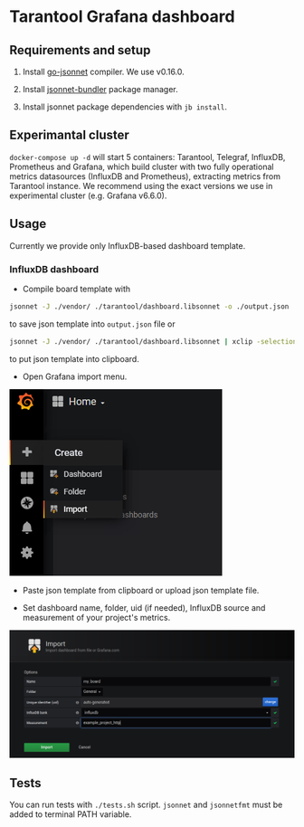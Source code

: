 # Tarantool Grafana dashboard

## Requirements and setup

1. Install [go-jsonnet](https://github.com/google/go-jsonnet) compiler. We use v0.16.0. 

1. Install [jsonnet-bundler](https://github.com/jsonnet-bundler/jsonnet-bundler) package manager.

1. Install jsonnet package dependencies with ```jb install```.

## Experimantal cluster

```docker-compose up -d``` will start 5 containers: Tarantool, Telegraf, InfluxDB, Prometheus and Grafana, which build cluster with two fully operational metrics datasources (InfluxDB and Prometheus), extracting metrics from Tarantool instance. We recommend using the exact versions we use in experimental cluster (e.g. Grafana v6.6.0). 

## Usage

Currently we provide only InfluxDB-based dashboard template. 

### InfluxDB dashboard

* Compile board template with
```bash
jsonnet -J ./vendor/ ./tarantool/dashboard.libsonnet -o ./output.json
```
to save json template into `output.json` file or
```bash
jsonnet -J ./vendor/ ./tarantool/dashboard.libsonnet | xclip -selection clipboard
```
to put json template into clipboard.

* Open Grafana import menu.

![Grafana import button in v6.6.0](./docs/grafana_import_v6.png)

* Paste json template from clipboard or upload json template file.

* Set dashboard name, folder, uid (if needed), InfluxDB source and measurement of your project's metrics.

![Grafana import setup in v6.6.0](./docs/grafana_import_setup_v6.png)

## Tests

You can run tests with `./tests.sh` script. `jsonnet` and `jsonnetfmt` must be added to terminal PATH variable.
